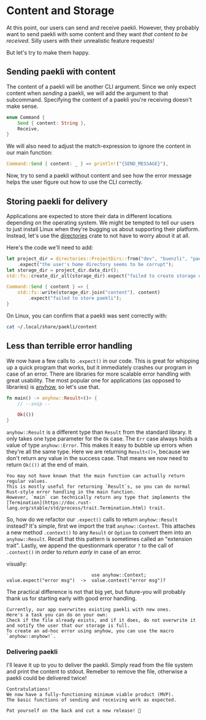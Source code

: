 # Content and Storage

At this point, our users can send and receive paekli.
However, they probably want to send paekli with some content and they want _that content to be received_.
Silly users with their unrealistic feature requests!

But let's try to make them happy.

## Sending paekli with content

The content of a paekli will be another CLI argument.
Since we only expect content when _sending_ a paekli, we will add the argument to that subcommand.
Specifying the content of a paekli you're receiving doesn't make sense.

```rust
enum Command {
    Send { content: String },
    Receive,
}
```

We will also need to adjust the match-expression to ignore the content in our main function:

```rust
Command::Send { content: _ } => println!("{SEND_MESSAGE}"),
```

Now, try to send a paekli without content and see how the error message helps the user figure out how to use the CLI correctly.

## Storing paekli for delivery

Applications are expected to store their data in different locations depending on the operating system.
We might be tempted to tell our users to just install Linux when they're bugging us about supporting their platform.
Instead, let's use the [directories](https://docs.rs/directories) crate to not have to worry about it at all.

Here's the code we'll need to add:

```rust
let project_dir = directories::ProjectDirs::from("dev", "buenzli", "paekli")
    .expect("the user's home directory seems to be corrupt");
let storage_dir = project_dir.data_dir();
std::fs::create_dir_all(storage_dir).expect("failed to create storage directory");

Command::Send { content } => {
    std::fs::write(storage_dir.join("content"), content)
        .expect("failed to store paekli");
}
```

On Linux, you can confirm that a paekli was sent correctly with:

```sh
cat ~/.local/share/paekli/content
```

## Less than terrible error handling

We now have a few calls to `.expect()` in our code.
This is great for whipping up a quick program that works, but it immediately crashes our program in case of an error.
There are libraries for more scalable error handling with great usability.
The most popular one for applications (as opposed to libraries) is [anyhow](https://docs.rs/anyhow), so let's use that.

```rust
fn main() -> anyhow::Result<()> {
    // --snip --

    Ok(())
}
```

`anyhow::Result` is a different type than `Result` from the standard library.
It only takes one type parameter for the `Ok` case.
The `Err` case always holds a value of type `anyhow::Error`.
This makes it easy to bubble up errors when they're all the same type.
Here we are returning `Result<()>`, because we don't return any value in the success case.
That means we now need to return `Ok(())` at the end of main.

```admonish note title="returning Result from main" collapsible=true
You may not have known that the main function can actually return regular values.
This is mostly useful for returning `Result`s, so you can do normal Rust-style error handling in the main function.
However, `main` can technically return any type that implements the [Termination](https://doc.rust-lang.org/stable/std/process/trait.Termination.html) trait.
```

So, how do we refactor our `.expect()` calls to return `anyhow::Result` instead?
It's simple, first we import the trait `anyhow::Context`.
This attaches a new method `.context()` to any `Result` or `Option` to convert them into an `anyhow::Result`.
Recall that this pattern is sometimes called an "extension trait".
Lastly, we append the questionmark operator `?` to the call of `.context()` in order to _return early_ in case of an error.

visually:

```
                               use anyhow::Context;
value.expect("error msg")  ->  value.context("error msg")?
```

The practical difference is not that big yet, but future-you will probably thank us for starting early with good error handling.

```admonish question title="Preventing data loss"
Currently, our app overwrites existing paekli with new ones.
Here's a task you can do on your own:
Check if the file already exists, and if it does, do not overwrite it and notify the user that our storage is full.
To create an ad-hoc error using anyhow, you can use the macro `anyhow::anyhow!`.
```

### Delivering paekli

I'll leave it up to you to deliver the paekli.
Simply read from the file system and print the content to stdout.
Remeber to remove the file, otherwise a paekli could be delivered twice!

```admonish check title="Release"
Contratulations!
We now have a fully-functioning minimum viable product (MVP).
The basic functions of sending and receiving work as expected.

Pat yourself on the back and cut a new release! 🥳
```
